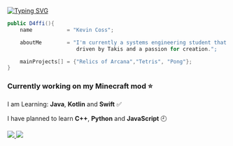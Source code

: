 [![Typing SVG](https://readme-typing-svg.demolab.com?font=Fira+Code&weight=500&size=25&pause=1000&color=F733F3&center=true&vCenter=true&random=false&width=1000&lines=Hi!+I+am+D4ffi+✌️;💜💜💜💜💜)](https://git.io/typing-svg)
```java
public D4ffi(){
    name           = "Kevin Coss";

    aboutMe        = "I'm currently a systems engineering student that loves tech and coding,
                      driven by Takis and a passion for creation.";

    mainProjects[] = {"Relics of Arcana","Tetris", "Pong"};
}
```
<h3 align = "left">Currently working on my Minecraft mod ⭐</h2>
    
I am Learning: **Java**, **Kotlin** and **Swift** ✅
    
I have planned to learn **C++**, **Python** and **JavaScript** 🕘

<div align = "left">
    <a href = "mailto:koss.cr@outlook.com">
        <img src = "https://img.shields.io/badge/Microsoft_Outlook-0078D4?style=for-the-badge&logo=microsoft-outlook&logoColor=white" target ="_blank" />
    </a>
    <a href = "https://www.linkedin.com/in/kevin-coss-25427225b/">
        <img src = "https://img.shields.io/badge/LinkedIn-0077B5?style=for-the-badge&logo=linkedin&logoColor=white" target ="_blank" />
    </a>
</div>

